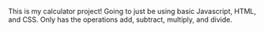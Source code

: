 This is my calculator project! Going to just be using basic Javascript, HTML, and CSS. Only has the operations add, subtract, multiply, and divide.